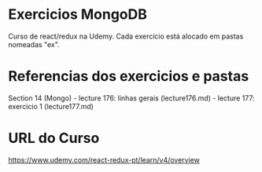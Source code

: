 # Exercicios MongoDB #
Curso de react/redux na Udemy.
Cada exercício está alocado em pastas nomeadas "ex".

# Referencias dos exercicios e pastas #
Section 14 (Mongo)
	- lecture 176: linhas gerais (lecture176.md)
	- lecture 177: exercicio 1 (lecture177.md)
	
# URL do Curso #
https://www.udemy.com/react-redux-pt/learn/v4/overview